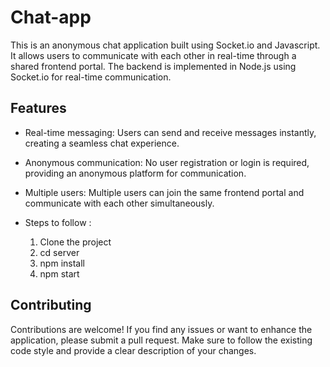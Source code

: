 # Chat-app

This is an anonymous chat application built using Socket.io and Javascript. 
It allows users to communicate with each other in real-time through a shared frontend portal. The backend is implemented in Node.js using Socket.io for real-time communication.

## Features

- Real-time messaging: Users can send and receive messages instantly, creating a seamless chat experience.
- Anonymous communication: No user registration or login is required, providing an anonymous platform for communication.
- Multiple users: Multiple users can join the same frontend portal and communicate with each other simultaneously.

- Steps to follow :
  
  1. Clone the project
  2. cd server
  3. npm install
  4. npm start

## Contributing 

  Contributions are welcome! If you find any issues or want to enhance the application, please submit a pull request. 
  Make sure to follow the existing code style and provide a clear description of your changes.
